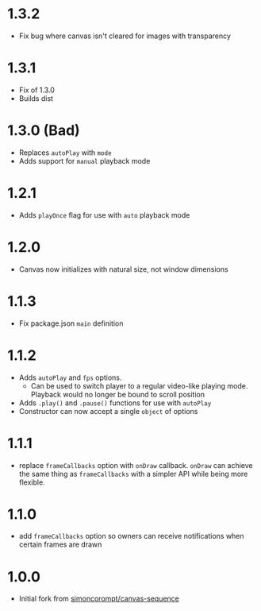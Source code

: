 # 1.3.2

* Fix bug where canvas isn't cleared for images with transparency

# 1.3.1

* Fix of 1.3.0
* Builds dist

# 1.3.0 (Bad)

* Replaces `autoPlay` with `mode`
* Adds support for `manual` playback mode

# 1.2.1

* Adds `playOnce` flag for use with `auto` playback mode

# 1.2.0

* Canvas now initializes with natural size, not window dimensions

# 1.1.3

* Fix package.json `main` definition

# 1.1.2

* Adds `autoPlay` and `fps` options.
  * Can be used to switch player to a regular video-like playing mode. Playback
would no longer be bound to scroll position
* Adds `.play()` and `.pause()` functions for use with `autoPlay`
* Constructor can now accept a single `object` of options

# 1.1.1

* replace `frameCallbacks` option with `onDraw` callback. `onDraw` can achieve
the same thing as `frameCallbacks` with a simpler API while being more flexible.

# 1.1.0

* add `frameCallbacks` option so owners can receive notifications when certain
frames are drawn

# 1.0.0

* Initial fork from [simoncorompt/canvas-sequence](https://github.com/simoncorompt/canvas-sequence)

